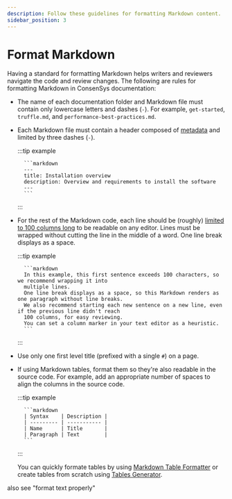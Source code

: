 ```yaml
---
description: Follow these guidelines for formatting Markdown content.
sidebar_position: 3
---
```


# Format Markdown

Having a standard for formatting Markdown helps writers and reviewers navigate the code and review changes.
The following are rules for formatting Markdown in ConsenSys documentation:

- The name of each documentation folder and Markdown file must contain only lowercase letters and
  dashes (`-`).
  For example, `get-started`, `truffle.md`, and `performance-best-practices.md`.

- Each Markdown file must contain a header composed of
  [metadata](https://squidfunk.github.io/mkdocs-material/setup/extensions/python-markdown/#metadata) and limited by
  three dashes (`-`).

  :::tip example

        ```markdown
        ---
        title: Installation overview
        description: Overview and requirements to install the software
        ---
        ```
  :::

- For the rest of the Markdown code, each line should be (roughly)
  [limited to 100 columns long](https://google.github.io/styleguide/javaguide.html#s4.4-column-limit) to be readable on
  any editor.
  Lines must be wrapped without cutting the line in the middle of a word.
  One line break displays as a space.

  :::tip example

        ```markdown
        In this example, this first sentence exceeds 100 characters, so we recommend wrapping it into
        multiple lines.
        One line break displays as a space, so this Markdown renders as one paragraph without line breaks.
        We also recommend starting each new sentence on a new line, even if the previous line didn't reach
        100 columns, for easy reviewing.
        You can set a column marker in your text editor as a heuristic.
        ```
  :::

- Use only one first level title (prefixed with a single `#`) on a page.

- If using Markdown tables, format them so they're also readable in the source code.
  For example, add an appropriate number of spaces to align the columns in the source code.

  :::tip example

        ```markdown
        | Syntax    | Description |
        | --------- | ----------- |
        | Name      | Title       |
        | Paragraph | Text        |
        ```
  :::

  You can quickly formate tables by using [Markdown Table Formatter](http://markdowntable.com/) or create tables from
  scratch using [Tables Generator](https://www.tablesgenerator.com/markdown_tables).

also see "format text properly"